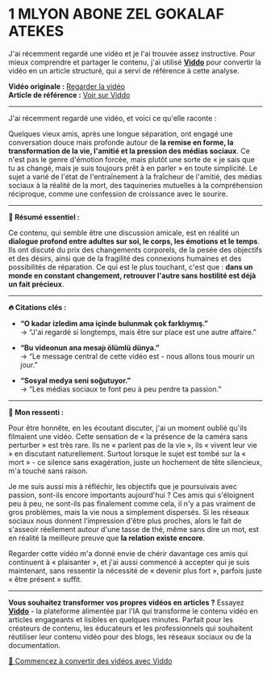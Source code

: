 # 1 MLYON ABONE ZEL GOKALAF ATEKES

J'ai récemment regardé une vidéo et je l'ai trouvée assez instructive. Pour mieux comprendre et partager le contenu, j'ai utilisé **[Viddo](https://viddo.pro/)** pour convertir la vidéo en un article structuré, qui a servi de référence à cette analyse.

**Vidéo originale :** [Regarder la vidéo](https://www.youtube.com/watch?v=EGKPeL4YxZA)  
**Article de référence :** [Voir sur Viddo](https://viddo.pro/zh/video-result/0d6a8c91-bbfb-4cae-9993-ceca9fb7e854)

---

J'ai récemment regardé une vidéo, et voici ce qu'elle raconte :

Quelques vieux amis, après une longue séparation, ont engagé une conversation douce mais profonde autour de **la remise en forme, la transformation de la vie, l'amitié et la pression des médias sociaux**. Ce n'est pas le genre d'émotion forcée, mais plutôt une sorte de « je sais que tu as changé, mais je suis toujours prêt à en parler » en toute simplicité. Le sujet a varié de l'état de l'entraînement à la fraîcheur de l'amitié, des médias sociaux à la réalité de la mort, des taquineries mutuelles à la compréhension réciproque, comme une confession de croissance avec le sourire.

---

**🌟 Résumé essentiel :**

Ce contenu, qui semble être une discussion amicale, est en réalité un **dialogue profond entre adultes sur soi, le corps, les émotions et le temps**. Ils ont discuté du prix des changements corporels, de la pesée des objectifs et des désirs, ainsi que de la fragilité des connexions humaines et des possibilités de réparation. Ce qui est le plus touchant, c'est que : **dans un monde en constant changement, retrouver l'autre sans hostilité est déjà un fait précieux**.

---

**🔥 Citations clés :**

- **“O kadar izledim ama içinde bulunmak çok farklıymış.”**  
  → “J'ai regardé si longtemps, mais être sur place est une autre affaire.”

- **“Bu videonun ana mesajı ölümlü dünya.”**  
  → “Le message central de cette vidéo est - nous allons tous mourir un jour.”

- **“Sosyal medya seni soğutuyor.”**  
  → “Les médias sociaux te font peu à peu perdre ta passion.”

---

**🧠 Mon ressenti :**

Pour être honnête, en les écoutant discuter, j'ai un moment oublié qu'ils filmaient une vidéo. Cette sensation de « la présence de la caméra sans perturber » est très rare. Ils ne « parlent pas de la vie », ils « vivent leur vie » en discutant naturellement. Surtout lorsque le sujet est tombé sur la « mort » - ce silence sans exagération, juste un hochement de tête silencieux, m'a touché sans raison.

Je me suis aussi mis à réfléchir, les objectifs que je poursuivais avec passion, sont-ils encore importants aujourd'hui ? Ces amis qui s'éloignent peu à peu, ne sont-ils pas finalement comme cela, il n'y a pas vraiment de gros problèmes, mais la vie nous a simplement dispersés. Si les réseaux sociaux nous donnent l'impression d'être plus proches, alors le fait de s'asseoir réellement autour d'une tasse de thé, même sans dire un mot, est en réalité la meilleure preuve que **la relation existe encore**.

Regarder cette vidéo m'a donné envie de chérir davantage ces amis qui continuent à « plaisanter », et j'ai aussi commencé à accepter qui je suis maintenant, sans ressentir la nécessité de « devenir plus fort », parfois juste « être présent » suffit.

---

**Vous souhaitez transformer vos propres vidéos en articles ?** Essayez **[Viddo](https://viddo.pro/)** - la plateforme alimentée par l'IA qui transforme le contenu vidéo en articles engageants et lisibles en quelques minutes. Parfait pour les créateurs de contenu, les éducateurs et les professionnels qui souhaitent réutiliser leur contenu vidéo pour des blogs, les réseaux sociaux ou de la documentation.

[🚀 Commencez à convertir des vidéos avec Viddo](https://viddo.pro/)